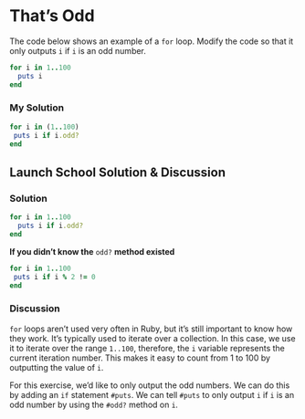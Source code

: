 # That’s Odd
The code below shows an example of a `for` loop. Modify the code so that it only outputs `i` if `i` is an odd number.

```rb 
for i in 1..100
  puts i
end
```

### My Solution

```rb 
for i in (1..100)
 puts i if i.odd?
end
```

## Launch School Solution & Discussion
### Solution

```rb 
for i in 1..100
  puts i if i.odd?
end
```

**If you didn’t know the** `odd?`  **method existed**

```rb
for i in 1..100
 puts i if i % 2 != 0
end
```

### Discussion

`for` loops aren’t used very often in Ruby, but it’s still important to know how they work. It’s typically used to iterate over a collection. In this case, we use it to iterate over the range `1..100`, therefore, the `i` variable represents the current iteration number. This makes it easy to count from 1 to 100 by outputting the value of `i`.

For this exercise, we’d like to only output the odd numbers. We can do this by adding an `if` statement `#puts`. We can tell `#puts` to only output `i` if `i` is an odd number by using the `#odd?` method on `i`.